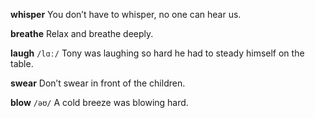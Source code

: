 **whisper** 
You don’t have to whisper, no one can hear us.

**breathe**
Relax and breathe deeply.

**laugh** 
`/lɑː/`
Tony was laughing so hard he had to steady himself on the table.

**swear** 
Don’t swear in front of the children.

**blow**
`/əʊ/`
A cold breeze was blowing hard.